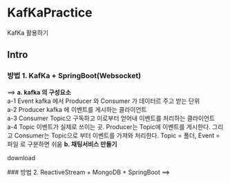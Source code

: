# KafKaPractice
KafKa 활용하기


## Intro
### 방법 1. KafKa + SpringBoot(Websocket)
==> 
  <b>a. kafka 의 구성요소</b>
    <br/>a-1 Event
        kafka 에서 Producer 와 Consumer 가 데이터르 주고 받는 단위
    <br/>a-2 Producer
        kafka 에 이벤트를 게시하는 클라이언트
    <br/>a-3 Consumer
        Topic으 구독하고 이로부터 얻어내 이벤트를 처리하는 클라이언트
    <br/>a-4 Topic
        이벤트가 실제로 쓰이는 곳. Producer는 Topic에 이벤트를 게시한다. 그리고 Consumer는 Topic으로 부터 이벤트를 가져와 처리한다. Topic = 폴더, Event = 파일 로 구분하면 쉬움
 <b>b. 채팅서비스 만들기</b>
 <p style={{"color":"red"}}>download</p>
### 방법 2. ReactiveStream + MongoDB + SpringBoot
==>
